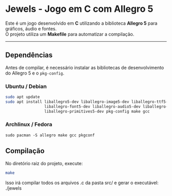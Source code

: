# Jewels - Jogo em C com Allegro 5
Este é um jogo desenvolvido em **C** utilizando a biblioteca **Allegro 5** para gráficos, áudio e fontes.  
O projeto utiliza um **Makefile** para automatizar a compilação.

---

## Dependências
Antes de compilar, é necessário instalar as bibliotecas de desenvolvimento do Allegro 5 e o `pkg-config`.

### Ubuntu / Debian
```bash
sudo apt update
sudo apt install liballegro5-dev liballegro-image5-dev liballegro-ttf5-dev \
                 liballegro-font5-dev liballegro-audio5-dev liballegro-acodec5-dev \
                 liballegro-primitives5-dev pkg-config make gcc
```
### Archlinux / Fedora
```
sudo pacman -S allegro make gcc pkgconf
```

## Compilação
No diretório raiz do projeto, execute:
```bash
make
```
Isso irá compilar todos os arquivos .c da pasta src/ e gerar o executável:
./jewels
